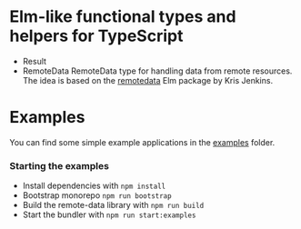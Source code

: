 # Elm-like functional types and helpers for TypeScript

- Result
- RemoteData
  RemoteData type for handling data from remote resources.
  The idea is based on the [remotedata](https://package.elm-lang.org/packages/krisajenkins/remotedata/latest/) Elm package
  by Kris Jenkins.

# Examples

You can find some simple example applications in the [examples](https://github.com/kakekomu/remote-data/tree/master/examples) folder.

### Starting the examples

- Install dependencies with `npm install`
- Bootstrap monorepo `npm run bootstrap`
- Build the remote-data library with `npm run build`
- Start the bundler with `npm run start:examples`
